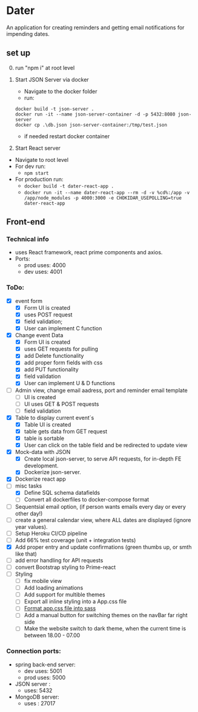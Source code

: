 # Dater

An application for creating reminders and getting email notifications for impending dates.

## set up

0. run "npm i" at root level

1. Start JSON Server via docker

    - Navigate to the docker folder
    - run:
    ```
    docker build -t json-server .
    docker run -it --name json-server-container -d -p 5432:8080 json-server
    docker cp .\db.json json-server-container:/tmp/test.json
    ```
    - if needed restart docker container

2. Start React server

-   Navigate to root level
-   For dev run:
    -   `npm start`
-   For production run:
    -   `docker build -t dater-react-app .`
    -   `docker run -it --name dater-react-app --rm -d -v %cd%:/app -v /app/node_modules -p 4000:3000 -e CHOKIDAR_USEPOLLING=true dater-react-app`

## Front-end

### Technical info

-   uses React framework, react prime components and axios.
-   Ports:
    -   prod uses: 4000
    -   dev uses: 4001

### ToDo:

-   [x] event form
    -   [x] Form UI is created
    -   [x] uses POST request
    -   [x] field validation;
    -   [x] User can implement C function
-   [x] Change event Data
    -   [x] Form UI is created
    -   [x] uses GET requests for pulling
    -   [x] add Delete functionality
    -   [x] add proper form fields with css
    -   [x] add PUT functionality
    -   [x] field validation
    -   [x] User can implement U & D functions
-   [ ] Admin view, change email aadress, port and reminder email template
    -   [ ] UI is created
    -   [ ] UI uses GET & POST requests
    -   [ ] field validation
-   [x] Table to display current event´s
    -   [x] Table UI is created
    -   [x] table gets data from GET request
    -   [x] table is sortable
    -   [x] User can click on the table field and be redirected to update view
-   [x] Mock-data with JSON
    -   [x] Create local json-server, to serve API requests, for in-depth FE development.
    -   [x] Dockerize json-server.
-   [x] Dockerize react app
-   [ ] misc tasks
    -   [x] Define SQL schema datafields
    -   [ ] Convert all dockerfiles to docker-compose format
- [ ] Sequentsial email option, (if person wants emails every day or every other day!)
- [ ] create a general calendar view, where ALL dates are displayed (ignore year values).
- [ ] Setup Heroku CI/CD pipeline
- [ ] Add 66% test coverage (unit + integration tests)
- [x] Add proper entry and update confirmations (green thumbs up, or smth like that)
- [ ] add error handling for API requests
- [ ] convert Bootstrap styling to Prime-react
- [ ] Styling
    - [ ] fix mobile view
    - [ ] Add loading animations
    - [ ] Add support for multible themes
    - [ ] Export all inline styling into a App.css file
    - [ ] [Format app.css file into sass](https://medium.com/how-to-react/use-sass-in-react-js-bbeb0b94f8a6)
    - [ ] Add a manual button for switching themes on the navBar far right side
    - [ ] Make the website switch to dark theme, when the current time is between 18.00 - 07.00

### Connection ports:
- spring back-end server:
    -   dev uses: 5001
    -   prod uses: 5000
- JSON server : 
    - uses: 5432
- MongoDB server:
    - uses : 27017
